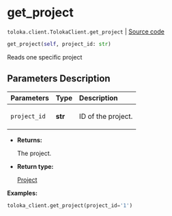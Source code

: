 # get_project
`toloka.client.TolokaClient.get_project` | [Source code](https://github.com/Toloka/toloka-kit/blob/v1.1.0.post1/src/client/__init__.py#L1105)

```python
get_project(self, project_id: str)
```

Reads one specific project

## Parameters Description

| Parameters | Type | Description |
| :----------| :----| :-----------|
`project_id`|**str**|<p>ID of the project.</p>

* **Returns:**

  The project.

* **Return type:**

  [Project](toloka.client.project.Project.md)

**Examples:**


```python
toloka_client.get_project(project_id='1')
```
